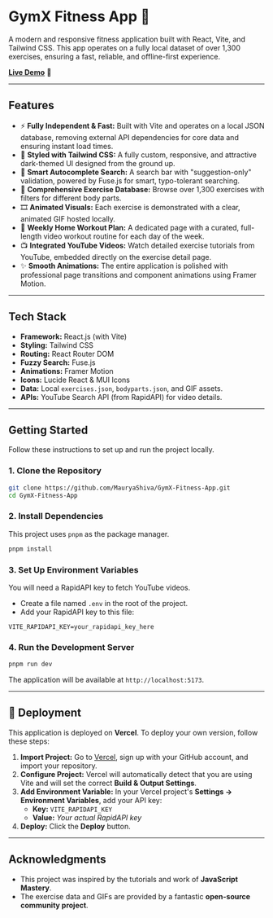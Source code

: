 # GymX Fitness App 💪

A modern and responsive fitness application built with React, Vite, and Tailwind CSS. This app operates on a fully local dataset of over 1,300 exercises, ensuring a fast, reliable, and offline-first experience.

**[Live Demo](https://gym-x-fitness-app.vercel.app/)** 🚀

---

## Features

- ⚡️ **Fully Independent & Fast:** Built with Vite and operates on a local JSON database, removing external API dependencies for core data and ensuring instant load times.
- 🎨 **Styled with Tailwind CSS:** A fully custom, responsive, and attractive dark-themed UI designed from the ground up.
- 🧠 **Smart Autocomplete Search:** A search bar with "suggestion-only" validation, powered by Fuse.js for smart, typo-tolerant searching.
- 🤸 **Comprehensive Exercise Database:** Browse over 1,300 exercises with filters for different body parts.
- 🎞️ **Animated Visuals:** Each exercise is demonstrated with a clear, animated GIF hosted locally.
- 📅 **Weekly Home Workout Plan:** A dedicated page with a curated, full-length video workout routine for each day of the week.
- 📺 **Integrated YouTube Videos:** Watch detailed exercise tutorials from YouTube, embedded directly on the exercise detail page.
- ✨ **Smooth Animations:** The entire application is polished with professional page transitions and component animations using Framer Motion.

---

## Tech Stack

- **Framework:** React.js (with Vite)
- **Styling:** Tailwind CSS
- **Routing:** React Router DOM
- **Fuzzy Search:** Fuse.js
- **Animations:** Framer Motion
- **Icons:** Lucide React & MUI Icons
- **Data:** Local `exercises.json`, `bodyparts.json`, and GIF assets.
- **APIs:** YouTube Search API (from RapidAPI) for video details.

---

## Getting Started

Follow these instructions to set up and run the project locally.

### 1. Clone the Repository

```bash
git clone https://github.com/MauryaShiva/GymX-Fitness-App.git
cd GymX-Fitness-App
```

### 2\. Install Dependencies

This project uses `pnpm` as the package manager.

```bash
pnpm install
```

### 3\. Set Up Environment Variables

You will need a RapidAPI key to fetch YouTube videos.

- Create a file named `.env` in the root of the project.
- Add your RapidAPI key to this file:

<!-- end list -->

```env
VITE_RAPIDAPI_KEY=your_rapidapi_key_here
```

### 4\. Run the Development Server

```bash
pnpm run dev
```

The application will be available at `http://localhost:5173`.

---

## 🚀 Deployment

This application is deployed on **Vercel**. To deploy your own version, follow these steps:

1.  **Import Project:** Go to [Vercel](https://vercel.com/), sign up with your GitHub account, and import your repository.
2.  **Configure Project:** Vercel will automatically detect that you are using Vite and will set the correct **Build & Output Settings**.
3.  **Add Environment Variable:** In your Vercel project's **Settings -\> Environment Variables**, add your API key:
    - **Key:** `VITE_RAPIDAPI_KEY`
    - **Value:** _Your actual RapidAPI key_
4.  **Deploy:** Click the **Deploy** button.

---

## Acknowledgments

- This project was inspired by the tutorials and work of **JavaScript Mastery**.
- The exercise data and GIFs are provided by a fantastic **open-source community project**.

```

```
